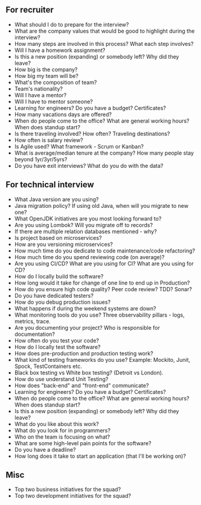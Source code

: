 
## For recruiter

* What should I do to prepare for the interview?
* What are the company values that would be good to highlight during the interview?
* How many steps are involved in this process? What each step involves?
* Will I have a homework assignment?
* Is this a new position (expanding) or somebody left? Why did they leave?
* How big is the company?
* How big my team will be?
* What's the composition of team?
* Team's nationality?
* Will I have a mentor?
* Will I have to mentor someone?
* Learning for engineers? Do you have a budget? Certificates?
* How many vacations days are offered?
* When do people come to the office? What are general working hours? When does standup start?
* Is there traveling involved? How often? Traveling destinations?
* How often is salary review?
* Is Agile used? What framework - Scrum or Kanban?
* What is average/median tenure at the company? How many people stay beyond 1yr/3yr/5yrs?
* Do you have exit interviews? What do you do with the data?

## For technical interview

* What Java version are you using?
* Java migration policy? If using old Java, when will you migrate to new one?
* What OpenJDK initiatives are you most looking forward to?
* Are you using Lombok? Will you migrate off to records?
* If there are multiple relation databases mentioned - why?
* Is project based on microservices?
* How are you versioning microservices?
* How much time do you dedicate to code maintenance/code refactoring?
* How much time do you spend reviewing code (on average)?
* Are you using CI/CD? What are you using for CI? What are you using for CD?
* How do I locally build the software?
* How long would it take for change of one line to end up in Production?
* How do you ensure high code quality? Peer code review? TDD? Sonar?
* Do you have dedicated testers?
* How do you debug production issues?
* What happens if during the weekend systems are down?
* What monitoring tools do you use? Three observability pillars - logs, metrics, trace.
* Are you documenting your project? Who is responsible for documentation?
* How often do you test your code?
* How do I locally test the software?
* How does pre-production and production testing work?
* What kind of testing frameworks do you use? Example: Mockito, Junit, Spock, TestContainers etc.
* Black box testing vs White box testing? (Detroit vs London).
* How do use understand Unit Testing?
* How does "back-end" and "front-end" communicate?
* Learning for engineers? Do you have a budget? Certificates?
* When do people come to the office? What are general working hours? When does standup start?
* Is this a new position (expanding) or somebody left? Why did they leave?
* What do you like about this work?
* What do you look for in programmers?
* Who on the team is focusing on what?
* What are some high-level pain points for the software?
* Do you have a deadline?
* How long does it take to start an application (that I'll be working on)?

## Misc

* Top two business initiatives for the squad?
* Top two development initiatives for the squad?
